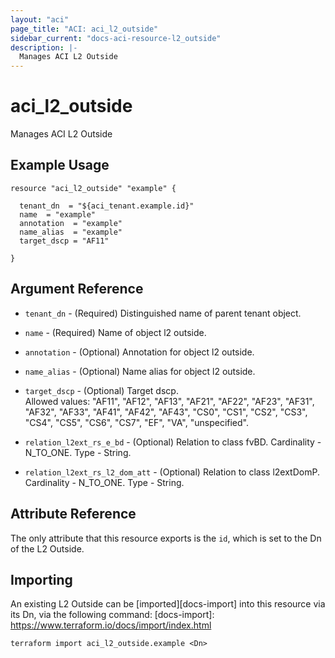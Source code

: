```yaml
---
layout: "aci"
page_title: "ACI: aci_l2_outside"
sidebar_current: "docs-aci-resource-l2_outside"
description: |-
  Manages ACI L2 Outside
---
```


# aci_l2_outside

Manages ACI L2 Outside

## Example Usage

```hcl
resource "aci_l2_outside" "example" {

  tenant_dn  = "${aci_tenant.example.id}"
  name  = "example"
  annotation  = "example"
  name_alias  = "example"
  target_dscp = "AF11"

}
```

## Argument Reference

- `tenant_dn` - (Required) Distinguished name of parent tenant object.
- `name` - (Required) Name of object l2 outside.
- `annotation` - (Optional) Annotation for object l2 outside.

- `name_alias` - (Optional) Name alias for object l2 outside.

- `target_dscp` - (Optional) Target dscp.  
  Allowed values: "AF11", "AF12", "AF13", "AF21", "AF22", "AF23", "AF31", "AF32", "AF33", "AF41", "AF42", "AF43", "CS0", "CS1", "CS2", "CS3", "CS4", "CS5", "CS6", "CS7", "EF", "VA", "unspecified".

- `relation_l2ext_rs_e_bd` - (Optional) Relation to class fvBD. Cardinality - N_TO_ONE. Type - String.
- `relation_l2ext_rs_l2_dom_att` - (Optional) Relation to class l2extDomP. Cardinality - N_TO_ONE. Type - String.

## Attribute Reference

The only attribute that this resource exports is the `id`, which is set to the
Dn of the L2 Outside.

## Importing

An existing L2 Outside can be [imported][docs-import] into this resource via its Dn, via the following command:
[docs-import]: https://www.terraform.io/docs/import/index.html

```
terraform import aci_l2_outside.example <Dn>
```
